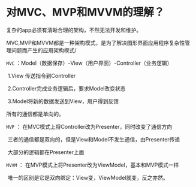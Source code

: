 # 对MVC、MVP和MVVM的理解？

复杂的app必须有清晰合理的架构，不然无法开发和维护。

MVC,MVP和MVVM都是一种架构模式，是为了解决图形界面应用程序复杂性管理问题而产生的应用架构模式/

`MVC` ：Model（数据保存）-View（用户界面）-Controller（业务逻辑）

​			 1.View 传送指令到Controller

​			 2.Controller完成业务逻辑后，要求Model改变状态

​			 3.Model将新的数据发送到View，用户得到反馈

所有的通信都是单向的。

`MVP` ： 在MVC模式上将Controller改为Presenter，同时改变了通信方向

​			  三者的通信都是双向的，但是View和Model不发生通信，由Presenter传递

​			  大部分的逻辑都在Presenter上面

`MVVM` ： 在MVP模式上将Presenter改为ViewModel，基本和MVP模式一样

​				 唯一的区别是它是双向绑定：View变，ViewModel就变，反之亦然。

